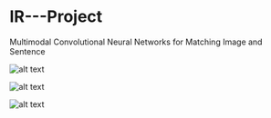 # IR---Project
Multimodal Convolutional Neural Networks for Matching Image and Sentence


![alt text](https://github.com/harshmaru7/IR---Project/blob/main/1.png.png?raw=true)

![alt text](https://github.com/harshmaru7/IR---Project/blob/main/2.png.png?raw=true)

![alt text](https://github.com/harshmaru7/IR---Project/blob/main/3.png.png?raw=true)

